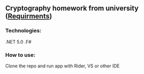 ## Cryptography homework from university ([Requirments](https://docs.google.com/document/d/1VO3TOxydM_uHwCvqnMqKmd9qWvNMkjW3xH9v8GXlJ8c/edit?usp=sharing))

### Technologies:
.NET 5.0 
.F#

### How to use:
Clone the repo and run app with Rider, VS or other IDE
